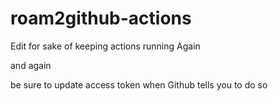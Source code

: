 # roam2github-actions

Edit for sake of keeping actions running
Again

and again

be sure to update access token when Github tells you to do so
